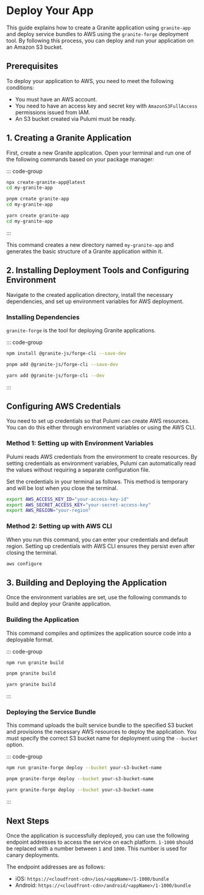 # Deploy Your App

This guide explains how to create a Granite application using `granite-app` and deploy service bundles to AWS using the `granite-forge` deployment tool. By following this process, you can deploy and run your application on an Amazon S3 bucket.

## Prerequisites

To deploy your application to AWS, you need to meet the following conditions:

- You must have an AWS account.
- You need to have an access key and secret key with `AmazonS3FullAccess` permissions issued from IAM.
- An S3 bucket created via Pulumi must be ready.

## 1. Creating a Granite Application

First, create a new Granite application. Open your terminal and run one of the following commands based on your package manager:

::: code-group

```sh [npm]
npx create-granite-app@latest
cd my-granite-app
```

```sh [pnpm]
pnpm create granite-app
cd my-granite-app
```

```sh [yarn]
yarn create granite-app
cd my-granite-app
```

:::

This command creates a new directory named `my-granite-app` and generates the basic structure of a Granite application within it.

## 2. Installing Deployment Tools and Configuring Environment

Navigate to the created application directory, install the necessary dependencies, and set up environment variables for AWS deployment.

### Installing Dependencies

`granite-forge` is the tool for deploying Granite applications.

::: code-group

```sh [npm]
npm install @granite-js/forge-cli --save-dev
```

```sh [pnpm]
pnpm add @granite-js/forge-cli --save-dev
```

```sh [yarn]
yarn add @granite-js/forge-cli --dev
```

:::

## Configuring AWS Credentials

You need to set up credentials so that Pulumi can create AWS resources. You can do this either through environment variables or using the AWS CLI.

### Method 1: Setting up with Environment Variables

Pulumi reads AWS credentials from the environment to create resources. By setting credentials as environment variables, Pulumi can automatically read the values without requiring a separate configuration file.

Set the credentials in your terminal as follows. This method is temporary and will be lost when you close the terminal.

```bash
export AWS_ACCESS_KEY_ID="your-access-key-id"
export AWS_SECRET_ACCESS_KEY="your-secret-access-key"
export AWS_REGION="your-region"
```

### Method 2: Setting up with AWS CLI

When you run this command, you can enter your credentials and default region. Setting up credentials with AWS CLI ensures they persist even after closing the terminal.

```bash
aws configure
```

## 3. Building and Deploying the Application

Once the environment variables are set, use the following commands to build and deploy your Granite application.

### Building the Application

This command compiles and optimizes the application source code into a deployable format.

::: code-group

```sh [npm]
npm run granite build
```

```sh [pnpm]
pnpm granite build
```

```sh [yarn]
yarn granite build
```

:::

### Deploying the Service Bundle

This command uploads the built service bundle to the specified S3 bucket and provisions the necessary AWS resources to deploy the application. You must specify the correct S3 bucket name for deployment using the `--bucket` option.

::: code-group

```sh [npm]
npm run granite-forge deploy --bucket your-s3-bucket-name
```

```sh [pnpm]
pnpm granite-forge deploy --bucket your-s3-bucket-name
```

```sh [yarn]
yarn granite-forge deploy --bucket your-s3-bucket-name
```

:::

## Next Steps

Once the application is successfully deployed, you can use the following endpoint addresses to access the service on each platform.
`1-1000` should be replaced with a number between `1` and `1000`. This number is used for canary deployments.

The endpoint addresses are as follows:
- iOS: `https://<cloudfront-cdn>/ios/<appName>/1-1000/bundle`
- Android: `https://<cloudfront-cdn>/android/<appName>/1-1000/bundle`
